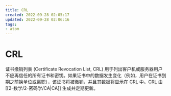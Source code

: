 ```yaml
---
title: CRL
created: 2022-09-28 02:05:17
updated: 2022-09-28 02:06:16
tags: 
- atom
---
```


# CRL

证书撤销列表 (Certificate Revocation List, CRL) 用于列出客户机或服务器用户不应再信任的所有证书和密钥。如果证书中的数据发生变化（例如，用户在证书到期之前换单位或离职），该证书将被撤销，并且其数据将显示在 CRL 中。CRL 由 [[2-数学/2-密码学/CA|CA]] 生成并定期更新。
